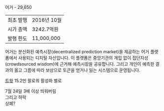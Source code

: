 어거 - 29,650

|||
|---|---|
|최초 발행|2016년 10월|
|시가 총액|3242.7억원|
|발행 한도|11,000,000|


어거는 분산화된 예측시장(decentralized prediction market)을 제공하는 어거 플랫폼에서 사용되는 디지털 자산입니다. 이 플랫폼은 중앙기관의 개입 없이 집단지성(crowdsourced wisdom)에 근거해 예측시장을 공유합니다. 그리고 개인이 예측한 결과의 옳고 그름에 따라 보상으로 토큰을 얻거나 잃는 시스템으로 운영됩니다.

[트윗](https://twitter.com/AugurProject?ref_src=twsrc%5Etfw%7Ctwcamp%5Eembeddedtimeline%7Ctwterm%5Eurl%3Ahttps%3A%2F%2Ftwitter.com%2FAugurProject%7Ctwgr%5EeyJ0ZndfZXhwZXJpbWVudHNfY29va2llX2V4cGlyYXRpb24iOnsiYnVja2V0IjoxMjA5NjAwLCJ2ZXJzaW9uIjpudWxsfSwidGZ3X2hvcml6b25fdHdlZXRfZW1iZWRfOTU1NSI6eyJidWNrZXQiOiJodGUiLCJ2ZXJzaW9uIjpudWxsfSwidGZ3X3NwYWNlX2NhcmQiOnsiYnVja2V0Ijoib2ZmIiwidmVyc2lvbiI6bnVsbH19&ref_url=https%3A%2F%2Fupbit.com%2Fexchange%3Fcode%3DCRIX.UPBIT.KRW-XEM) 15.2만 팔로워 활성화 별로

7월 24일 3배 이상 띄워버림  
그리고 하락  
상폐?
